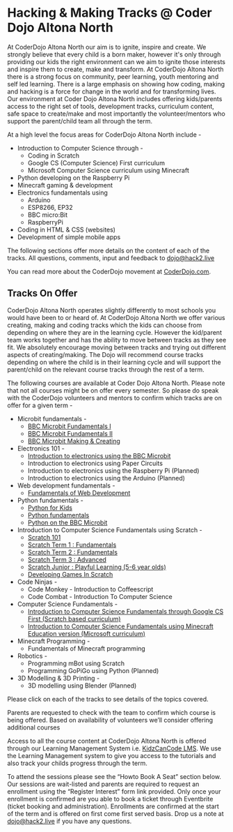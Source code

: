 
# Hacking & Making Tracks @ Coder Dojo Altona North

At CoderDojo Altona North our aim is to ignite, inspire and create. We strongly believe that every child is a born maker, however it's only through providing our kids the right environment can we aim to ignite those interests and inspire them to create, make and transform. At CoderDojo Altona North there is a strong focus on community, peer learning, youth mentoring and self led learning. There is a large emphasis on showing how coding, making and hacking is a force for change in the world and for transforming lives. Our environment at Coder Dojo Altona North includes offering kids/parents access to the right set of tools, development tracks, curriculum content, safe space to create/make and most importantly the volunteer/mentors who support the parent/child team all through the term.  

At a high level the focus areas for CoderDojo Altona North include -

- Introduction to Computer Science through -
  - Coding in Scratch
  - Google CS (Computer Science) First curriculum
  - Microsoft Computer Science curriculum using Minecraft
- Python developing on the Raspberry Pi
- Minecraft gaming & development
- Electronics fundamentals using
  - Arduino
  - ESP8266, EP32
  - BBC micro:Bit
  - RaspberryPi
- Coding in HTML & CSS (websites)
- Development of simple mobile apps

The following sections offer more details on the content of each of the tracks. All questions, comments, input and feedback to dojo@hack2.live

You can read more about the CoderDojo movement at [CoderDojo.com](https://coderdojo.com/about/).

## Tracks On Offer

CoderDojo Altona North operates slightly differently to most schools you would have been to or heard of. At CoderDojo Altona North we offer various creating, making and coding tracks which the kids can choose from depending on where they are in the learning cycle. However the kid/parent team works together and has the ability to move between tracks as they see fit. We absolutely encourage moving between tracks and trying out different aspects of creating/making. The Dojo will recommend course tracks depending on where the child is in their learning cycle and will support the parent/child on the relevant course tracks through the rest of a term. 

The following courses are available at Coder Dojo Altona North. Please note that not all courses might be on offer every semester. So please do speak with the CoderDojo volunteers and mentors to confirm which tracks are on offer for a given term - 

* Microbit fundamentals -
  * [BBC Microbit Fundamentals I](https://tangowhisky37.github.io/CoderDojo/Pages/Tracks/BBC-Microbit-Fundamentals-I)
  * [BBC Microbit Fundamentals II](https://tangowhisky37.github.io/CoderDojo/Pages/Tracks/BBC-Microbit-Fundamentals-II)
  * [BBC Microbit Making & Creating](https://tangowhisky37.github.io/CoderDojo/Pages/Tracks/BBC-Microbit-Fundamentals-III)
* Electronics 101 -
  * [Introduction to electronics using the BBC Microbit](https://tangowhisky37.github.io/CoderDojo/Pages/Tracks/Fundamentals-Of-Electronics-Using-The-BBC-Microbit)
  * Introduction to electronics using Paper Circuits
  * Introduction to electronics using the Raspberry Pi (Planned)
  * Introduction to electronics using the Arduino (Planned)
* Web development fundamentals -
  * [Fundamentals of Web Development](https://tangowhisky37.github.io/CoderDojo/Pages/Tracks/Web-Development-Fundamentals)
* Python fundamentals -
  * [Python for Kids](https://tangowhisky37.github.io/CoderDojo/Pages/Tracks/Python-For-Kids)
  * [Python fundamentals](https://tangowhisky37.github.io/CoderDojo/Pages/Tracks/Python-Fundamentals)
  * [Python on the BBC Microbit](https://tangowhisky37.github.io/CoderDojo/Pages/Tracks/Python-On-The-Microbit)
* Introduction to Computer Science Fundamentals using Scratch -
  * [Scratch 101](https://tangowhisky37.github.io/CoderDojo/Pages/Tracks/Scratch-101)
  * [Scratch Term 1 : Fundamentals](https://tangowhisky37.github.io/CoderDojo/Pages/Tracks/Scratch-Term-1-Fundamentals)
  * [Scratch Term 2 : Fundamentals](https://tangowhisky37.github.io/CoderDojo/Pages/Tracks/Scratch-Term-2-Fundamentals)
  * [Scratch Term 3 : Advanced](https://tangowhisky37.github.io/CoderDojo/Pages/Tracks/Scratch-Term-3-Fundamentals)
  * [Scratch Junior : Playful Learning (5-6 year olds)](https://tangowhisky37.github.io/CoderDojo/Pages/Tracks/Scratch-Junior)
  * [Developing Games In Scratch](https://tangowhisky37.github.io/CoderDojo/Pages/Tracks/Scratch-Developing-Games)
* Code Ninjas -
  * Code Monkey - Introduction to Coffeescript
  * Code Combat - Introduction To Computer Science
* Computer Science Fundamentals -
  * [Introduction to Computer Science Fundamentals through Google CS First (Scratch based curriculum)](https://tangowhisky37.github.io/CoderDojo/Pages/Tracks/Google-Computer-Science-First)
  * [Introduction to Computer Science Fundamentals using Minecraft Education version (Microsoft curriculum)](https://tangowhisky37.github.io/CoderDojo/Pages/Tracks/MS-Computer-Science-Minecraft)
* Minecraft Programming - 
  * Fundamentals of Minecraft programming 
* Robotics - 
  * Programming mBot using Scratch 
  * Programming GoPiGo using Python (Planned)
* 3D Modelling & 3D Printing - 
  * 3D modelling using Blender (Planned)

Please click on each of the tracks to see details of the topics covered. 

Parents are requested to check with the team to confirm which course is being offered. Based on availability of volunteers we’ll consider offering additional courses

Access to all the course content at CoderDojo Altona North is offered through our Learning Management System i.e. [KidzCanCode LMS](https://learning.kidzcancode.com). We use the Learning Management system to give you access to the tutorials and also track your childs progress through the term.

To attend the sessions please see the “Howto Book A Seat” section below. Our sessions are wait-listed and parents are required to request an enrollment using the “Register Interest” form link provided. Only once your enrollment is confirmed are you able to book a ticket through Eventbrite (ticket booking and administration). Enrollments are confirmed at the start of the term and is offered on first come first served basis. Drop us a note at dojo@hack2.live if you have any questions.
